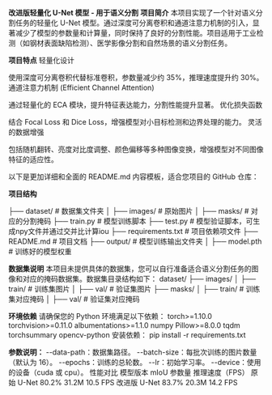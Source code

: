**改进版轻量化 U-Net 模型 - 用于语义分割**
**项目简介**
本项目实现了一个针对语义分割任务的轻量化 U-Net 模型。通过深度可分离卷积和通道注意力机制的引入，显著减少了模型的参数量和计算量，同时保持了良好的分割性能。项目适用于工业检测（如钢材表面缺陷检测）、医学影像分割和自然场景的语义分割任务。

**项目特点**
轻量化设计

使用深度可分离卷积代替标准卷积，参数量减少约 35%，推理速度提升约 30%。
通道注意力机制 (Efficient Channel Attention)

通过轻量化的 ECA 模块，提升特征表达能力，分割性能提升显著。
优化损失函数

结合 Focal Loss 和 Dice Loss，增强模型对小目标检测和边界处理的能力。
灵活的数据增强

包括随机翻转、亮度对比度调整、颜色偏移等多种图像变换，增强模型对不同图像特征的适应性。

以下是更加详细和全面的 README.md 内容模板，适合您项目的 GitHub 仓库：


**项目结构**

├── dataset/              # 数据集文件夹
│   ├── images/           # 原始图片
│   ├── masks/            # 对应的分割掩码
├── train.py              # 模型训练脚本
├── test.py               # 模型验证脚本，可生成npy文件并通过交并比计算iou
├── requirements.txt      # 项目依赖项文件
├── README.md             # 项目文档
├── output/               # 模型训练输出文件夹
│   ├── model.pth         # 训练好的模型权重

**数据集说明**
本项目未提供具体的数据集，您可以自行准备适合语义分割任务的图像和对应的掩码数据集。数据集目录结构如下：
dataset/
├── images/
│   ├── train/   # 训练集图片
│   ├── val/     # 验证集图片
├── masks/
│   ├── train/   # 训练集对应掩码
│   ├── val/     # 验证集对应掩码

**环境依赖**
请确保您的 Python 环境满足以下依赖：
torch>=1.10.0
torchvision>=0.11.0
albumentations>=1.1.0
numpy
Pillow>=8.0.0
tqdm
torchsummary
opencv-python
安装依赖：
pip install -r requirements.txt

**参数说明：**
--data-path：数据集路径。
--batch-size：每批次训练的图片数量（默认为 16）。
--epochs：训练的总轮数。
--lr：初始学习率。
--device：使用的设备（cuda 或 cpu）。
性能对比
模型版本	mIoU	参数量	推理速度（FPS）
原始 U-Net	80.2%	31.2M	10.5 FPS
改进版 U-Net	83.7%	20.3M	14.2 FPS
